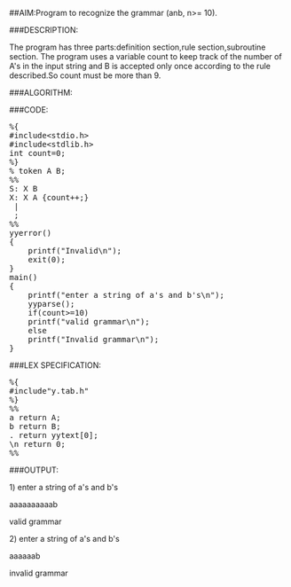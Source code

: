 ##AIM:Program to recognize the grammar (anb, n>= 10).

###DESCRIPTION:
<p>The program has three parts:definition section,rule section,subroutine section. The program uses a variable count to keep track of the number of A's in the input string and B is accepted only once according to the rule described.So count must be more than 9.</p>

###ALGORITHM:

###CODE:

<pre>%{
#include&lt;stdio.h>
#include&lt;stdlib.h>
int count=0;
%}
% token A B;
%%
S: X B
X: X A {count++;}
 |
 ;
%% 
yyerror()
{
	printf("Invalid\n");
	exit(0);
}
main()
{
	printf("enter a string of a's and b's\n");
	yyparse();
	if(count>=10)
	printf("valid grammar\n");
	else
	printf("Invalid grammar\n");
}</pre>

###LEX SPECIFICATION:

<pre>%{
#include"y.tab.h"
%}
%%
a return A;
b return B;
. return yytext[0];
\n return 0;
%%</pre>

###OUTPUT:
<p> 1) enter a string of a's and b's</p>
<p>aaaaaaaaaab</p>
<p>valid grammar</p>

<p>2) enter a string of a's and b's</p>
<p>aaaaaab</p>
<p>invalid grammar</p>
